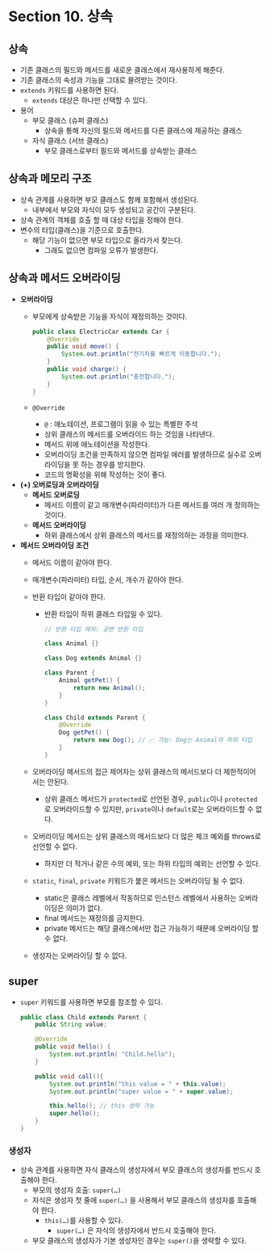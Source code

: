 # Section 10. 상속

## 상속

- 기존 클래스의 필드와 메서드를 새로운 클래스에서 재사용하게 해준다.
- 기존 클래스의 속성과 기능을 그대로 물려받는 것이다.
- `extends` 키워드를 사용하면 된다.
    - `extends` 대상은 하나만 선택할 수 있다.
- 용어
    - 부모 클래스 (슈퍼 클래스)
        - 상속을 통해 자신의 필드와 메서드를 다른 클래스에 제공하는 클래스
    - 자식 클래스 (서브 클래스)
        - 부모 클래스로부터 필드와 메서드를 상속받는 클래스

## 상속과 메모리 구조

- 상속 관계를 사용하면 부모 클래스도 함께 포함해서 생성된다.
    - 내부에서 부모와 자식이 모두 생성되고 공간이 구분된다.
- 상속 관계의 객체를 호출 할 때  대상 타입을 정해야 한다.
- 변수의 타입(클래스)을 기준으로 호출한다.
    - 해당 기능이 없으면 부모 타입으로 올라가서 찾는다.
        - 그래도 없으면 컴파일 오류가 발생한다.

## 상속과 메서드 오버라이딩

- **오버라이딩**
    - 부모에게 상속받은 기능을 자식이 재정의하는 것이다.

        ```java
        public class ElectricCar extends Car {
        	@Override
        	public void move() {
        		System.out.println("전기차를 빠르게 이동합니다.");
        	}
        	public void charge() {
        		System.out.println("충전합니다.");
        	}
        }
        ```

    - `@Override`
        - `@` : 애노테이션, 프로그램이 읽을 수 있는 특별한 주석
        - 상위 클래스의 메서드를 오버라이드 하는 것임을 나타낸다.
        - 메서드 위에 애노테이션을 작성한다.
        - 오버라이딩 조건을 만족하지 않으면 컴파일 에러를 발생하므로 실수로 오버라이딩을 못 하는 경우를 방지한다.
        - 코드의 명확성을 위해 작성하는 것이 좋다.
- **(+) 오버로딩과 오버라이딩**
    - **메서드 오버로딩**
        - 메서드 이름이 같고 매개변수(파라미터)가 다른 메서드를 여러 개 정의하는 것이다.
    - **메서드 오버라이딩**
        - 하위 클래스에서 상위 클래스의 메서드를 재정의하는 과정을 의미한다.
- **메서드 오버라이딩 조건**
    - 메서드 이름이 같아야 한다.
    - 매개변수(파라미터) 타입, 순서, 개수가 같아야 한다.
    - 반환 타입이 같아야 한다.
        - 반환 타입이 하위 클래스 타입일 수 있다.

            ```java
            // 반환 타입 예외: 공변 반환 타입
            
            class Animal {}
            
            class Dog extends Animal {}
            
            class Parent {
                Animal getPet() {
                    return new Animal();
                }
            }
            
            class Child extends Parent {
                @Override
                Dog getPet() {
                    return new Dog(); // ✅ 가능: Dog는 Animal의 하위 타입
                }
            }
            ```

    - 오버라이딩 메서드의 접근 제어자는 상위 클래스의 메서드보다 더 제한적이어서는 안된다.
        - 상위 클래스 메서드가 `protected`로 선언된 경우, `public`이나 `protected`로 오버라이드할 수 있지만, `private`이나 `default`로는 오버라이드할 수 없다.
    - 오버라이딩 메서드는 상위 클래스의 메서드보다 더 많은 체크 예외를 throws로 선언할 수 없다.
        - 하지만 더 적거나 같은 수의 예외, 또는 하위 타입의 예외는 선언할 수 있다.
    - `static`, `final`, `private` 키워드가 붙은 메서드는 오버라이딩 될 수 없다.
        - static은 클래스 레벨에서 작동하므로 인스턴스 레벨에서 사용하는 오버라이딩은 의미가 없다.
        - final 메서드는 재정의를 금지한다.
        - private 메서드는 해당 클래스에서만 접근 가능하기 때문에 오버라이딩 할 수 없다.
    - 생성자는 오버라이딩 할 수 없다.

## super

- `super` 키워드를 사용하면 부모를 참조할 수 있다.

    ```java
    public class Child extends Parent {
        public String value;
    
        @Override
        public void hello() {
            System.out.println( "Child.hello");
        }
    
        public void call(){
            System.out.println("this value = " + this.value);
            System.out.println("super value = " + super.value);
    
            this.hello(); // this 생략 가능
            super.hello();
        }
    }
    
    ```


### 생성자

- 상속 관계를 사용하면 자식 클래스의 생성자에서 부모 클래스의 생성자를 반드시 호출해야 한다.
    - 부모의 생성자 호출: `super(…)`
    - 자식은 생성자 첫 줄에 `super(…)` 을 사용해서 부모 클래스의 생성자를 호출해야 한다.
        - `this(…)`를 사용할 수 있다.
            - `super(…)` 은 자식의 생성자에서 반드시 호출해야 한다.
    - 부모 클래스의 생성자가 기본 생성자인 경우는 `super()`을 생략할 수 있다.

